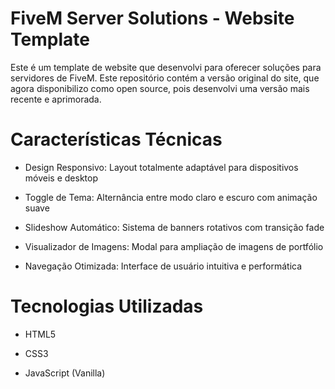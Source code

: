# FiveM Server Solutions - Website Template
Este é um template de website que desenvolvi para oferecer soluções para servidores de FiveM. Este repositório contém a versão original do site, que agora disponibilizo como open source, pois desenvolvi uma versão mais recente e aprimorada.
# Características Técnicas

- Design Responsivo: Layout totalmente adaptável para dispositivos móveis e desktop

- Toggle de Tema: Alternância entre modo claro e escuro com animação suave

- Slideshow Automático: Sistema de banners rotativos com transição fade

- Visualizador de Imagens: Modal para ampliação de imagens de portfólio

- Navegação Otimizada: Interface de usuário intuitiva e performática


# Tecnologias Utilizadas

- HTML5

- CSS3

- JavaScript (Vanilla)
